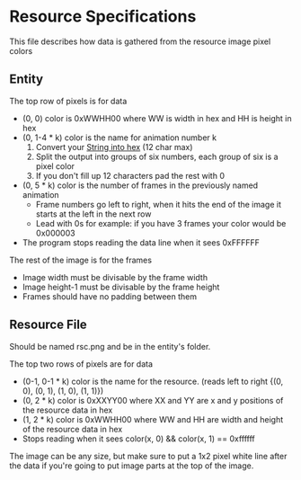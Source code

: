 Resource Specifications
======
This file describes how data is gathered from the resource image pixel colors

Entity
------
The top row of pixels is for data

 * (0, 0) color is 0xWWHH00 where WW is width in hex and HH is height in hex
 * (0, 1-4 * k) color is the name for animation number k
   1. Convert your [String into hex](http://www.string-functions.com/string-hex.aspx) (12 char max)
   2. Split the output into groups of six numbers, each group of six is a pixel color
   3. If you don't fill up 12 characters pad the rest with 0
 * (0, 5 * k) color is the number of frames in the previously named animation
   * Frame numbers go left to right, when it hits the end of the image it starts at the left in the next row
   * Lead with 0s for example: if you have 3 frames your color would be 0x000003
 * The program stops reading the data line when it sees 0xFFFFFF

The rest of the image is for the frames
 * Image width must be divisable by the frame width
 * Image height-1 must be divisable by the frame height
 * Frames should have no padding between them

Resource File
------
Should be named rsc.png and be in the entity's folder.

The top two rows of pixels are for data

 * (0-1, 0-1 * k) color is the name for the resource. (reads left to right {(0, 0), (0, 1), (1, 0), (1, 1)})
 * (0, 2 * k) color is 0xXXYY00 where XX and YY are x and y positions of the resource data in hex
 * (1, 2 * k) color is 0xWWHH00 where WW and HH are width and height of the resource data in hex
 * Stops reading when it sees color(x, 0) && color(x, 1) == 0xffffff

The image can be any size, but make sure to put a 1x2 pixel white line after the data if you're going to put image parts at the top of the image\.

